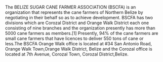 The BELIZE SUGAR CANE FARMER ASSOCIATION (BSCFA) is an organization that represents the cane farmers of Northern Belize by negotiating in their behalf so as to achieve development. BSCFA has two divisions which are Corozal District and Orange Walk District each one consisting of nine branches and the organization presently has more than 5000 cane farmers as members.[1] Presently, 94% of the cane farmers are small cane farmers that have licences to deliver 550 tons of cane or less.The BSCFA Orange Walk office is located at #34 San Antonio Road, Orange Walk Town,Orange Walk District, Belize and the Corozal office is located at 7th Avenue, Corozal Town, Corozal District,Belize.
